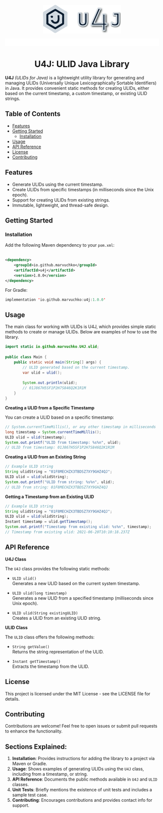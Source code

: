 <p align="center">
    <img width="256" alt="Logo" src=".github/images/logo-v2.png" />
</p>

<p align="center">
  <a href="#">
    <img alt="badges" src="./.github/images/badges.svg" />
  </a>
</p>


<h1 align="center">U4J: ULID Java Library</h1>

**U4J** _(ULIDs for Java)_ is a lightweight utility library for generating and managing ULIDs (Universally Unique
Lexicographically Sortable Identifiers) in Java. It provides convenient static methods for creating ULIDs, either based
on the current timestamp, a custom timestamp, or existing ULID strings.

## Table of Contents
- [Features](#Features)
- [Getting Started](#Getting-Started)
  - [Installation](#Installation)
- [Usage](#Usage)
- [API Reference](#API-Reference)
- [License](#license)
- [Contributing](#contributing)

## Features

- Generate ULIDs using the current timestamp.
- Create ULIDs from specific timestamps (in milliseconds since the Unix epoch).
- Support for creating ULIDs from existing strings.
- Immutable, lightweight, and thread-safe design.

## Getting Started

### Installation

Add the following Maven dependency to your `pom.xml`:

```xml

<dependency>
    <groupId>io.github.marvuchko</groupId>
    <artifactId>u4j</artifactId>
    <version>1.0.0</version>
</dependency>
```

For Gradle:

```Kotlin
implementation 'io.github.marvuchko:u4j:1.0.0'
```

## Usage

The main class for working with ULIDs is U4J, which provides simple static methods to create or manage ULIDs. Below are
examples of how to use the library.

```Java
import static io.github.marvuchko.U4J.ulid;

public class Main {
    public static void main(String[] args) {
        // ULID generated based on the current timestamp.
        var ulid = ulid();
        
        System.out.println(ulid); 
        // 01J867H5SF1P2H7S846Q2K1R1M
    }
}
```

**Creating a ULID from a Specific Timestamp**

You can create a ULID based on a specific timestamp:

```Java
// System.currentTimeMillis(), or any other timestamp in milliseconds
long timestamp = System.currentTimeMillis();
ULID ulid = ulid(timestamp);
System.out.printf("ULID from timestamp: %s%n", ulid);
// ULID from timestamp: 01J867H5SF1P2H7S846Q2K1R1M
```

**Creating a ULID from an Existing String**

```Java
// Example ULID string
String ulidString = "01F8MECHZX3TBDSZ7XY9GHZ4QJ";
ULID ulid = ulid(ulidString);
System.out.printf("ULID from string: %s%n", ulid);
// ULID from string: 01F8MECHZX3TBDSZ7XY9GHZ4QJ
```

**Getting a Timestamp from an Existing ULID**

```Java
// Example ULID string
String ulidString = "01F8MECHZX3TBDSZ7XY9GHZ4QJ";
ULID ulid = ulid(ulidString);
Instant timestamp = ulid.getTimestamp();
System.out.printf("Timestamp from existing ulid: %s%n", timestamp);
// Timestamp from existing ulid: 2021-06-20T10:10:18.237Z
```

## API Reference

**U4J Class**

The `U4J` class provides the following static methods:

* `ULID ulid()` <br>
  Generates a new ULID based on the current system timestamp.

* `ULID ulid(long timestamp)` <br>
  Generates a new ULID from a specified timestamp (milliseconds since Unix epoch).

* `ULID ulid(String existingULID)` <br>
  Creates a ULID from an existing ULID string.

**ULID Class**

The `ULID` class offers the following methods:

* `String getValue()` <br>
  Returns the string representation of the ULID.

* `Instant getTimestamp()` <br>
  Extracts the timestamp from the ULID.

## License

This project is licensed under the MIT License - see the LICENSE file for details.

## Contributing

Contributions are welcome! Feel free to open issues or submit pull requests to enhance the functionality.

## Sections Explained:

1. **Installation**: Provides instructions for adding the library to a project via Maven or Gradle.
2. **Usage**: Shows examples of generating ULIDs using the `U4J` class, including from a timestamp, or
   string.
3. **API Reference**: Documents the public methods available in `U4J` and `ULID` classes.
4. **Unit Tests**: Briefly mentions the existence of unit tests and includes a sample test case.
5. **Contributing**: Encourages contributions and provides contact info for support.